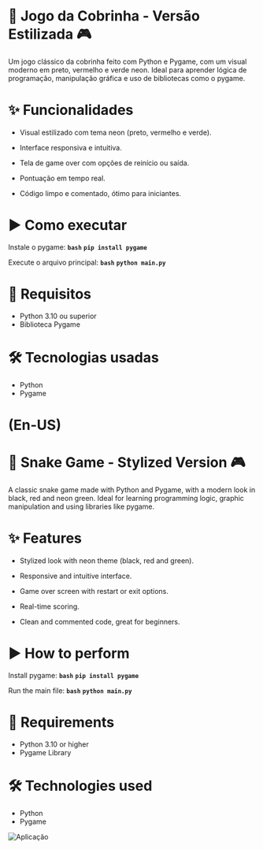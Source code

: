 # 🐍 Jogo da Cobrinha - Versão Estilizada 🎮

Um jogo clássico da cobrinha feito com Python e Pygame, com um visual moderno em preto, vermelho e verde neon. Ideal para aprender lógica de programação, manipulação gráfica e uso de bibliotecas como o pygame.

# ✨ Funcionalidades

- Visual estilizado com tema neon (preto, vermelho e verde).

- Interface responsiva e intuitiva.

- Tela de game over com opções de reinício ou saída.

- Pontuação em tempo real.

- Código limpo e comentado, ótimo para iniciantes.

# ▶️ Como executar

Instale o pygame:
**`bash`**
**`pip install pygame`**

Execute o arquivo principal:
**`bash`**
**`python main.py`**

# 📂 Requisitos

- Python 3.10 ou superior
- Biblioteca Pygame

# 🛠️ Tecnologias usadas

- Python
- Pygame


# **(En-US)**

# 🐍 Snake Game - Stylized Version 🎮

A classic snake game made with Python and Pygame, with a modern look in black, red and neon green. Ideal for learning programming logic, graphic manipulation and using libraries like pygame.

# ✨ Features

- Stylized look with neon theme (black, red and green).

- Responsive and intuitive interface.

- Game over screen with restart or exit options.

- Real-time scoring.

- Clean and commented code, great for beginners.

# ▶️ How to perform

Install pygame:
**`bash`**
**`pip install pygame`**

Run the main file:
**`bash`**
**`python main.py`**

# 📂 Requirements

- Python 3.10 or higher
- Pygame Library

# 🛠️ Technologies used

- Python
- Pygame

![Aplicação](https://i.imgur.com/OIO8y1b.png)
